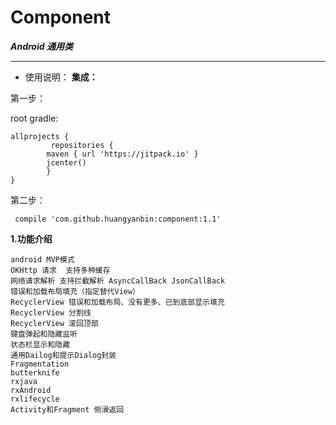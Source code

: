 Component
=========
***Android 通用类***
- - -
- 使用说明：
**集成：**

第一步：

root gradle:

	allprojects {
    	     repositories {
        	maven { url 'https://jitpack.io' }
        	jcenter()
    	    }
	}

第二步：

	 compile 'com.github.huangyanbin:component:1.1'

**1.功能介绍**

    android MVP模式
    OKHttp 请求  支持多种缓存
    网络请求解析 支持拦截解析 AsyncCallBack JsonCallBack
    错误和加载布局填充（指定替代View）
    RecyclerView 错误和加载布局、没有更多、已到底部显示填充
    RecyclerView 分割线
    RecyclerView 滚回顶部
    键盘弹起和隐藏监听
    状态栏显示和隐藏
    通用Dailog和提示Dialog封装
    Fragmentation
    butterknife
    rxjava
    rxAndroid
    rxlifecycle
    Activity和Fragment 侧滑返回






